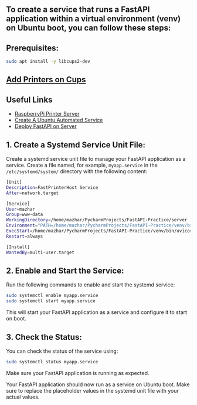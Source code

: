 ## To create a service that runs a FastAPI application within a virtual environment (venv) on Ubuntu boot, you can follow these steps:

## Prerequisites:

```bash
sudo apt install -y libcups2-dev
```

## [Add Printers on Cups](http://localhost:631/admin)

## Useful Links

- [RaspberryPi Printer Server](https://www.tomshardware.com/how-to/raspberry-pi-print-server)
- [Create A Ubuntu Automated Service](https://www.makeuseof.com/use-autokey-to-automate-repetitive-tasks-on-linux/)
- [Deploy FastAPI on Server](https://dev.to/ndrohith/deploy-fastapi-application-on-digital-ocean-with-nginx-and-gunicorn-2lnk)

## 1. Create a Systemd Service Unit File:

Create a systemd service unit file to manage your FastAPI application as a service. Create a file named, for example, `myapp.service` in the `/etc/systemd/system/` directory with the following content:

   ```bash
   [Unit]
   Description=FastPrinterHost Service
   After=network.target

   [Service]
   User=mazhar
   Group=www-data
   WorkingDirectory=/home/mazhar/PycharmProjects/FastAPI-Practice/server
   Environment="PATH=/home/mazhar/PycharmProjects/FastAPI-Practice/venv/bin"
   ExecStart=/home/mazhar/PycharmProjects/FastAPI-Practice/venv/bin/uvicorn api:app --host 0.0.0.0 --port 8000
   Restart=always

   [Install]
   WantedBy=multi-user.target
   ```

## 2. Enable and Start the Service:

Run the following commands to enable and start the systemd service:

   ```bash
   sudo systemctl enable myapp.service
   sudo systemctl start myapp.service
   ```

This will start your FastAPI application as a service and configure it to start on boot.

## 3. Check the Status:

You can check the status of the service using:

   ```bash
   sudo systemctl status myapp.service
   ```

Make sure your FastAPI application is running as expected.

Your FastAPI application should now run as a service on Ubuntu boot. Make sure to replace the placeholder values in the systemd unit file with your actual values.